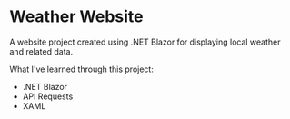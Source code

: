 # Weather Website

A website project created using .NET Blazor for displaying local weather and related data.

What I've learned through this project:
- .NET Blazor
- API Requests
- XAML 
